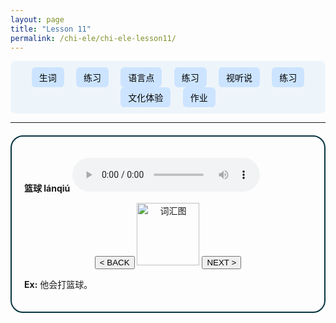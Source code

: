 ```yaml
---
layout: page
title: "Lesson 11"
permalink: /chi-ele/chi-ele-lesson11/
---
```


<div class="lesson-nav">
  <button onclick="showSection('vocab')">生词</button>
  <button onclick="showSection('practice1')">练习</button>
  <button onclick="showSection('grammar')">语言点</button>
  <button onclick="showSection('practice2')">练习</button>
  <button onclick="showSection('listening')">视听说</button>
  <button onclick="showSection('practice3')">练习</button>
  <button onclick="showSection('culture')">文化体验</button>
  <button onclick="showSection('homework')">作业</button>
</div>

<hr>

<div class="lesson-section" id="vocab">
  <div class="vocab-card" style="display:block">
    <p><strong>篮球 lánqiú</strong> <audio controls><source src="audio1.mp3" type="audio/mpeg"></audio></p>
    <div style="text-align:center;">
      <button onclick="switchCard('vocab', -1)">&lt; BACK</button>
      <img src="image1.png" alt="词汇图" width="100">
      <button onclick="switchCard('vocab', 1)">NEXT &gt;</button>
    </div>
    <p><strong>Ex:</strong> 他会打篮球。</p>
  </div>
  <div class="vocab-card" style="display:none">
    <p><strong>足球 zúqiú</strong> <audio controls><source src="audio1.mp3" type="audio/mpeg"></audio></p>
    <div style="text-align:center;">
      <button onclick="switchCard('vocab', -1)">&lt; BACK</button>
      <img src="image1.png" alt="词汇图" width="100">
      <button onclick="switchCard('vocab', 1)">NEXT &gt;</button>
    </div>
    <p><strong>Ex:</strong> 他会踢足球。</p>
  </div>
  <div class="vocab-card" style="display:none">
    <p><strong>乒乓球 pīngpāngqiú</strong> <audio controls><source src="audio1.mp3" type="audio/mpeg"></audio></p>
    <div style="text-align:center;">
      <button onclick="switchCard('vocab', -1)">&lt; BACK</button>
      <img src="image1.png" alt="词汇图" width="100">
      <button onclick="switchCard('vocab', 1)">NEXT &gt;</button>
    </div>
    <p><strong>Ex:</strong> 他会乒乓球。</p>
  </div>
  <div class="vocab-card" style="display:none">
    <p><strong>羽毛球 yǔmáoqiú</strong> <audio controls><source src="audio1.mp3" type="audio/mpeg"></audio></p>
    <div style="text-align:center;">
      <button onclick="switchCard('vocab', -1)">&lt; BACK</button>
      <img src="image1.png" alt="词汇图" width="100">
      <button onclick="switchCard('vocab', 1)">NEXT &gt;</button>
    </div>
    <p><strong>Ex:</strong> 他会打羽毛球。</p>
  </div>
</div>

<div class="lesson-section" id="practice1" style="display:none">
  <div class="vocab-card practice-card" style="display:block">
    <p>根据图片和音频填写正确的生词：</p>
    <div class="practice-question">
      <img src="practice1_img1.png" alt="练习图1" width="120">
      <audio controls><source src="practice1_audio1.mp3" type="audio/mpeg"></audio>
      <input type="text" placeholder="填写生词"><button onclick="checkAnswer(this, '篮球')">提交</button><span></span>
    </div>
    <div style="text-align:center;">
      <button onclick="switchCard('practice1', -1)">&lt; BACK</button>
      <button onclick="switchCard('practice1', 1)">NEXT &gt;</button>
    </div>
  </div>
  <div class="vocab-card practice-card" style="display:none">
    <p>根据图片和音频填写正确的生词：</p>
    <div class="practice-question">
      <img src="practice1_img2.png" alt="练习图2" width="120">
      <audio controls><source src="practice1_audio2.mp3" type="audio/mpeg"></audio>
      <input type="text" placeholder="填写生词"><button onclick="checkAnswer(this, '游泳')">提交</button><span></span>
    </div>
    <div style="text-align:center;">
      <button onclick="switchCard('practice1', -1)">&lt; BACK</button>
      <button onclick="switchCard('practice1', 1)">NEXT &gt;</button>
    </div>
  </div>
  <div class="vocab-card practice-card" style="display:none">
    <p>根据图片和音频填写正确的生词：</p>
    <div class="practice-question">
      <img src="practice1_img3.png" alt="练习图3" width="120">
      <audio controls><source src="practice1_audio3.mp3" type="audio/mpeg"></audio>
      <input type="text" placeholder="填写生词"><button onclick="checkAnswer(this, '踢足球')">提交</button><span></span>
    </div>
    <div style="text-align:center;">
      <button onclick="switchCard('practice1', -1)">&lt; BACK</button>
      <button onclick="switchCard('practice1', 1)">NEXT &gt;</button>
    </div>
  </div>
  <div class="vocab-card practice-card" style="display:none">
    <p>根据图片和音频填写正确的生词：</p>
    <div class="practice-question">
      <img src="practice1_img4.png" alt="练习图4" width="120">
      <audio controls><source src="practice1_audio4.mp3" type="audio/mpeg"></audio>
      <input type="text" placeholder="填写生词"><button onclick="checkAnswer(this, '唱歌')">提交</button><span></span>
    </div>
    <div style="text-align:center;">
      <button onclick="switchCard('practice1', -1)">&lt; BACK</button>
      <button onclick="switchCard('practice1', 1)">NEXT &gt;</button>
    </div>
  </div>
  <div class="vocab-card practice-card" style="display:none">
    <p>根据图片和音频填写正确的生词：</p>
    <div class="practice-question">
      <img src="practice1_img5.png" alt="练习图5" width="120">
      <audio controls><source src="practice1_audio5.mp3" type="audio/mpeg"></audio>
      <input type="text" placeholder="填写生词"><button onclick="checkAnswer(this, '跑步')">提交</button><span></span>
    </div>
    <div style="text-align:center;">
      <button onclick="switchCard('practice1', -1)">&lt; BACK</button>
      <button onclick="switchCard('practice1', 1)">NEXT &gt;</button>
    </div>
  </div>
</div>

<script>
function showSection(sectionId) {
  const sections = document.querySelectorAll('.lesson-section');
  sections.forEach(sec => sec.style.display = 'none');
  document.getElementById(sectionId).style.display = 'block';
  resetCards(sectionId);
}

function switchCard(sectionId, direction) {
  const cards = document.querySelectorAll(`#${sectionId} .vocab-card`);
  let current = Array.from(cards).findIndex(c => c.style.display !== 'none');
  cards[current].style.display = 'none';
  let next = current + direction;
  if (next < 0) next = cards.length - 1;
  if (next >= cards.length) next = 0;
  cards[next].style.display = 'block';
}

function resetCards(sectionId) {
  const cards = document.querySelectorAll(`#${sectionId} .vocab-card`);
  cards.forEach((c, i) => c.style.display = i === 0 ? 'block' : 'none');
}

function checkAnswer(button, correct) {
  const input = button.previousElementSibling.value.trim();
  const resultSpan = button.nextElementSibling;
  resultSpan.textContent = input === correct ? '✅' : '❎';
}
</script>

<style>
.lesson-nav {
  background-color: #eef5fa;
  padding: 10px;
  border-radius: 8px;
  text-align: center;
  font-weight: bold;
}
.lesson-nav button {
  margin: 0 8px;
  padding: 6px 12px;
  font-size: 14px;
  border: none;
  background: #cce4ff;
  border-radius: 6px;
  cursor: pointer;
}
.lesson-nav button:hover {
  background: #a3d0ff;
}
.vocab-card {
  border: 2px solid #073642;
  padding: 20px;
  border-radius: 20px;
  margin-top: 20px;
}
.practice-question {
  margin-top: 15px;
}
input {
  margin: 5px;
  padding: 5px;
}
</style>
